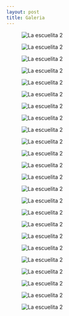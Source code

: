 ```yaml
---
layout: post
title: Galeria
---
```





<p>
<figure>
    <img alt="La escuelita 2" src="/assets/images/g1.png">
</figure>
<p>

<p>
<figure>
    <img alt="La escuelita 2" src="/assets/images/g2.png">
</figure>
<p>

<p>
<figure>
    <img alt="La escuelita 2" src="/assets/images/g3.png">
</figure>
<p>

<p>
<figure>
    <img alt="La escuelita 2" src="/assets/images/g4.png">
</figure>
<p>
<p>
<figure>
    <img alt="La escuelita 2" src="/assets/images/g5.png">
</figure>
<p>

<p>
<figure>
    <img alt="La escuelita 2" src="/assets/images/g6.png">
</figure>
<p>

<p>
<figure>
    <img alt="La escuelita 2" src="/assets/images/g7.png">
</figure>
<p>

<p>
<figure>
    <img alt="La escuelita 2" src="/assets/images/g8.png">
</figure>
<p>

<p>
<figure>
    <img alt="La escuelita 2" src="/assets/images/g9.png">
</figure>
<p>

<p>
<figure>
    <img alt="La escuelita 2" src="/assets/images/g10.png">
</figure>
<p>

<p>
<figure>
    <img alt="La escuelita 2" src="/assets/images/g11.png">
</figure>
<p>

<p>
<figure>
    <img alt="La escuelita 2" src="/assets/images/g12.png">
</figure>
<p>

<p>
<figure>
    <img alt="La escuelita 2" src="/assets/images/g13.png">
</figure>
<p>

<p>
<figure>
    <img alt="La escuelita 2" src="/assets/images/g14.png">
</figure>
<p>

<p>
<figure>
    <img alt="La escuelita 2" src="/assets/images/g15.png">
</figure>
<p>

<p>
<figure>
    <img alt="La escuelita 2" src="/assets/images/g16.png">
</figure>
<p>

<p>
<figure>
    <img alt="La escuelita 2" src="/assets/images/g17.png">
</figure>
<p>

<p>
<figure>
    <img alt="La escuelita 2" src="/assets/images/g18.png">
</figure>
<p>

<p>
<figure>
    <img alt="La escuelita 2" src="/assets/images/g19.png">
</figure>
<p>

<p>
<figure>
    <img alt="La escuelita 2" src="/assets/images/g20.png">
</figure>
<p>

<p>
<figure>
    <img alt="La escuelita 2" src="/assets/images/g21.png">
</figure>
<p>

<p>
<figure>
    <img alt="La escuelita 2" src="/assets/images/g22.png">
</figure>
<p>

<p>
<figure>
    <img alt="La escuelita 2" src="/assets/images/g23.png">
</figure>
<p>

<p>
<figure>
    <img alt="La escuelita 2" src="/assets/images/g24.png">
</figure>
<p>




